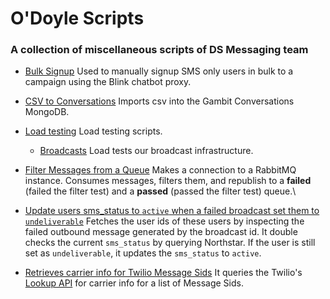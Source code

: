 # O'Doyle Scripts

### A collection of miscellaneous scripts of DS Messaging team

- [Bulk Signup](https://github.com/DoSomething/odoyle-scripts/tree/master/bulk-signup) Used to manually signup SMS only users in bulk to a campaign using the Blink chatbot proxy.

- [CSV to Conversations](./csv-to-conversations) Imports csv into the Gambit Conversations MongoDB.

- [Load testing](./load-tester) Load testing scripts.
  - [Broadcasts](./load-tester/load-tests/broadcasts) Load tests our broadcast infrastructure.

- [Filter Messages from a Queue](./filter-messages-from-queue) Makes a connection to a RabbitMQ instance. Consumes messages, filters them, and republish to a **failed** (failed the filter test) and a **passed** (passed the filter test) queue.\

- [Update users sms_status to `active` when a failed broadcast set them to `undeliverable`](./current-sms-undeliverable-users-by-broadcast-id) Fetches the user ids of these users by inspecting the failed outbound message generated by the broadcast id. It double checks the current `sms_status` by querying Northstar. If the user is still set as `undeliverable`, it updates the `sms_status` to `active`.

- [Retrieves carrier info for Twilio Message Sids](./twilio-messages-lookup-api) It queries the Twilio's [Lookup API](https://www.twilio.com/docs/lookup/api) for carrier info for a list of Message Sids.
